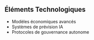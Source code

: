 ## Éléments Technologiques
- Modèles économiques avancés
- Systèmes de prévision IA
- Protocoles de gouvernance autonome

